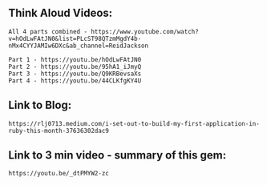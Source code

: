 
## Think Aloud Videos:

    All 4 parts combined - https://www.youtube.com/watch?v=hOdLwFAtJN0&list=PLcST98QTzmMgdY4b-nMx4CYYJAMIw6DXc&ab_channel=ReidJackson

    Part 1 - https://youtu.be/hOdLwFAtJN0
    Part 2 - https://youtu.be/95hA1_iJmyQ
    Part 3 - https://youtu.be/Q9KRBevsaXs
    Part 4 - https://youtu.be/44CLKfgKY4U


## Link to Blog:

    https://rlj0713.medium.com/i-set-out-to-build-my-first-application-in-ruby-this-month-37636302dac9


## Link to 3 min video - summary of this gem:
    
    https://youtu.be/_dtPMYW2-zc


